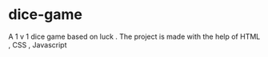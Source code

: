 # dice-game
A 1 v 1 dice game based on luck . The project is made with the help of HTML , CSS , Javascript
